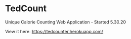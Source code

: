# TedCount
Unique Calorie Counting Web Application - Started 5.30.20

View it here: https://tedcounter.herokuapp.com/
